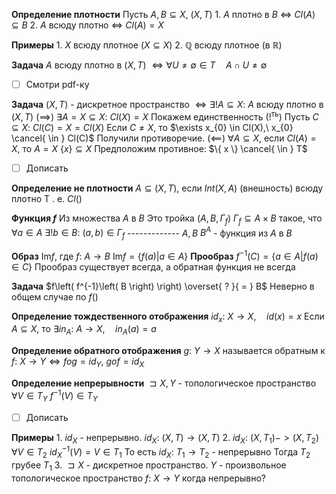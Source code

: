 **Определение плотности**
	Пусть $A, B \subseteq X,\ \left( X, T \right)$
	1. $A$ плотно в $B$ $\iff$ $Cl(A)\subseteq B$
	2. $A$ всюду плотно $\iff$ $Cl(A) = X$

**Примеры**
	1. $X$ всюду плотное $\left( X \subseteq X \right)$
	2. $\mathbb{Q}$ всюду плотное $\left( \text{в }\mathbb{R} \right)$

**Задача**
	$A$ всюду плотно в $\left( X, T \right)$
	$\iff \forall U \neq \emptyset \in T  \quad  A \cap U \neq \emptyset$

- [ ] Смотри pdf-ку

**Задача**
	$\left( X, T \right)$ - дискретное пространство
	$\iff \exists !A \subseteq X:\ A$ всюду плотно в $\left( X, T \right)$
	$\left( \implies \right)$
		$\exists A = X \subseteq X:\ Cl(X) = X$
		Покажем единственность ($!^{\text{ть}}$)
		Пусть $C \subseteq X:\ Cl(C) = X = Cl(X)$
		Если $C \neq X$, то $\exists x_{0} \in Cl(X),\ x_{0} \cancel{ \in } Cl(C)$
		Получили противоречие.
	$\left( \impliedby \right)$
		$\forall A \subseteq X$, если $Cl(A) = X$, то $A = X$
		$\{ x \} \subseteq X$
		Предположим противное: $\{ x \} \cancel{ \in } T$
- [ ] Дописать


**Определение не плотности**
		$A \subseteq \left( X, T \right)$, если $Int \left( X, A \right)$ (внешность) всюду плотно
		Т . е. $Cl\left(  \right)$

**Функция $f$**
	Из множества $A$ в $B$
	Это тройка $\left( A, B, \Gamma_{f} \right)$
	$\Gamma_{f} \subseteq A \times B$ такое, что $\forall a \in A\ \exists ! b \in B:\ \left( a, b \right) \in \Gamma_{f}$
	-------------
	$A, B$
	$B^{A}$ - функция из $A$ в $B$

**Образ**
	$\mathrm{Im}f$, где $f:\ A \to B$
	$\mathrm{Im}f = \left\{ f(a) | a \in A \right\}$
**Прообраз**
	$f^{-1}(C) = \left\{ a \in A | f(a) \in C \right\}$
	Прообраз существует всегда, а обратная функция не всегда

**Задача**
	$f\left( f^{-1}\left( B \right) \right) \overset{ ? }{ = } B$
	Неверно в общем случае по $f\left(  \right)$

**Определение тождественного отображения**
	$id_{x}:\ X \to X,  \quad id(x) = x$
	Если $A \subseteq X$, то $\exists in_{A}:\ A \to X, \quad in_{A}(a) = a$

**Определение обратного отображения**
	$g:\ Y \to X$ называется обратным к $f:\ X \to Y \iff fog = id_{Y},\ gof = id_{X}$

**Определение непрерывности**
	$\sqsupset X, Y$ - топологическое пространство
	$\forall V \in T_{Y}\ f^{-1}(V) \in T_{Y}$

- [ ] Дописать

**Примеры**
	1. $id_{X}$ - непрерывно. $id_{X}:\ \left( X, T \right) \to \left( X, T \right)$
	2. $id_{X}:\ \left( X, T_{1} \right) - > \left( X, T_{2} \right)$
	   $\forall V \in T_{2}\ id_{X}^{-1}\left( V \right) = V \in T_{1}$
	   То есть $id_{X}:\ T_{1} \to T_{2}$ - непрерывно
	   Тогда $T_{2}$ грубее $T_{1}$
	3. $\sqsupset  X$ - дискретное пространство. $Y$ - произвольное топологическое пространство
	   $f:\ X \to Y$ когда непрерывно?

	
	